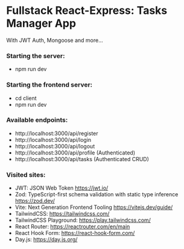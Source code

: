 # Fullstack React-Express: Tasks Manager App
With JWT Auth, Mongoose and more...

### Starting the server:
- npm run dev

### Starting the frontend server:
- cd client
- npm run dev


### Available endpoints:
  - http://localhost:3000/api/register
  - http://localhost:3000/api/login
  - http://localhost:3000/api/logout
  - http://localhost:3000/api/profile  (Authenticated)
  - http://localhost:3000/api/tasks    (Authenticated CRUD)

### Visited sites:
- JWT: JSON Web Token https://jwt.io/
- Zod: TypeScript-first schema validation with static type inference https://zod.dev/
- Vite: Next Generation Frontend Tooling https://vitejs.dev/guide/
- TailwindCSS: https://tailwindcss.com/
- TailwindCSS Playground: https://play.tailwindcss.com/
- React Router: https://reactrouter.com/en/main
- React Hook Form: https://react-hook-form.com/
- Day.js: https://day.js.org/
